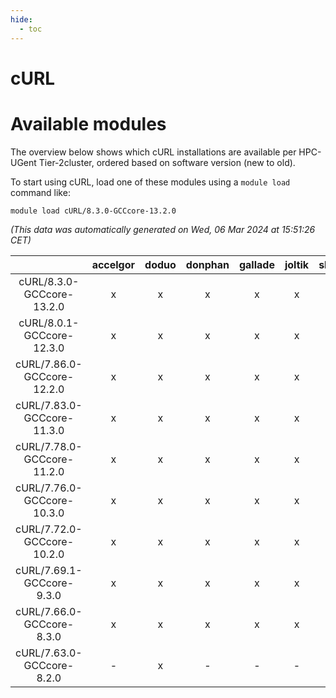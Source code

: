 ```yaml
---
hide:
  - toc
---
```


cURL
====

# Available modules


The overview below shows which cURL installations are available per HPC-UGent Tier-2cluster, ordered based on software version (new to old).

To start using cURL, load one of these modules using a `module load` command like:

```shell
module load cURL/8.3.0-GCCcore-13.2.0
```

*(This data was automatically generated on Wed, 06 Mar 2024 at 15:51:26 CET)*  

| |accelgor|doduo|donphan|gallade|joltik|skitty|
| :---: | :---: | :---: | :---: | :---: | :---: | :---: |
|cURL/8.3.0-GCCcore-13.2.0|x|x|x|x|x|x|
|cURL/8.0.1-GCCcore-12.3.0|x|x|x|x|x|x|
|cURL/7.86.0-GCCcore-12.2.0|x|x|x|x|x|x|
|cURL/7.83.0-GCCcore-11.3.0|x|x|x|x|x|x|
|cURL/7.78.0-GCCcore-11.2.0|x|x|x|x|x|x|
|cURL/7.76.0-GCCcore-10.3.0|x|x|x|x|x|x|
|cURL/7.72.0-GCCcore-10.2.0|x|x|x|x|x|x|
|cURL/7.69.1-GCCcore-9.3.0|x|x|x|x|x|x|
|cURL/7.66.0-GCCcore-8.3.0|x|x|x|x|x|x|
|cURL/7.63.0-GCCcore-8.2.0|-|x|-|-|-|-|
